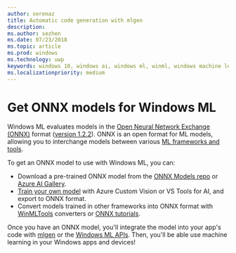 ```yaml
---
author: serenaz
title: Automatic code generation with mlgen
description:
ms.author: sezhen
ms.date: 07/23/2018
ms.topic: article
ms.prod: windows
ms.technology: uwp
keywords: windows 10, windows ai, windows ml, winml, windows machine learning
ms.localizationpriority: medium
---
```


# Get ONNX models for Windows ML

Windows ML evaluates models in the [Open Neural Network Exchange (ONNX)](https://onnx.ai) format ([version 1.2.2](https://github.com/onnx/onnx/tree/rel-1.2.2)). ONNX is an open format for ML models, allowing you to interchange models between various [ML frameworks and tools](http://onnx.ai/supported-tools).

To get an ONNX model to use with Windows ML, you can:

- Download a pre-trained ONNX model from the [ONNX Models repo](https://github.com/onnx/models) or [Azure AI Gallery](https://gallery.azure.ai/browse?winml=true).
- [Train your own model](train-model-custom-vision.md) with Azure Custom Vision or VS Tools for AI, and export to ONNX format.
- Convert models trained in other frameworks into ONNX format with [WinMLTools](convert-model-winmltools.md) converters or [ONNX tutorials](https://github.com/onnx/tutorials).

Once you have an ONNX model, you'll integrate the model into your app's code with [mlgen](mlgen.md) or the [Windows ML APIs](integrate-model.md). Then, you'll be able use machine learning in your Windows apps and devices!
